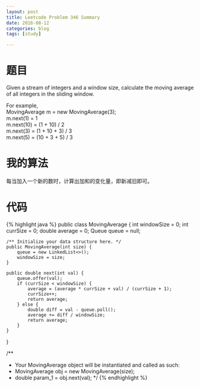 ```yaml
---
layout: post
title: Leetcode Problem 346 Summary
date: 2016-08-12
categories: blog
tags: [study]

---
```


# 题目

Given a stream of integers and a window size, calculate the moving average of all integers in the sliding window.

For example,  
MovingAverage m = new MovingAverage(3);  
m.next(1) = 1  
m.next(10) = (1 + 10) / 2  
m.next(3) = (1 + 10 + 3) / 3  
m.next(5) = (10 + 3 + 5) / 3

# 我的算法

每当加入一个新的数时，计算出加和的变化量，即新减旧即可。

# 代码

{% highlight java %}
public class MovingAverage {
    int windowSize = 0;
    int currSize = 0;
    double average = 0;
    Queue<Integer> queue = null;

    /** Initialize your data structure here. */
    public MovingAverage(int size) {
        queue = new LinkedList<>();
        windowSize = size;
    }
    
    public double next(int val) {
        queue.offer(val);
        if (currSize < windowSize) {
            average = (average * currSize + val) / (currSize + 1);
            currSize++;
            return average;
        } else {
            double diff = val - queue.poll();
            average += diff / windowSize;
            return average;
        }
    }
}

/**
 * Your MovingAverage object will be instantiated and called as such:
 * MovingAverage obj = new MovingAverage(size);
 * double param_1 = obj.next(val);
 */
{% endhighlight %}